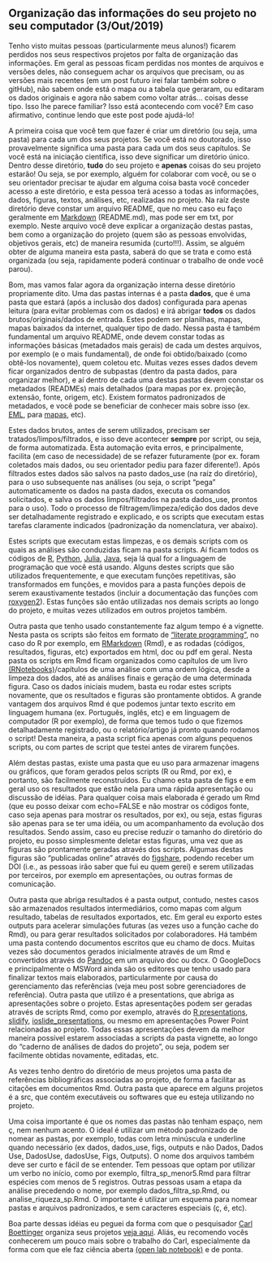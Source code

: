 ## Organização das informações do seu projeto no seu computador (3/Out/2019)

 

Tenho visto muitas pessoas (particularmente meus alunos!) ficarem perdidos nos seus respectivos projetos por falta de organização das informações. Em geral as pessoas ficam perdidas nos montes de arquivos e versões deles, não conseguem achar os arquivos que precisam, ou as versões mais recentes (em um post futuro irei falar também sobre o gitHub), não sabem onde está o mapa ou a tabela que geraram, ou editaram os dados originais e agora não sabem como voltar atrás… coisas desse tipo. Isso lhe parece familiar? Isso está acontecendo com você? Em caso afirmativo, continue lendo que este post pode ajudá-lo!

 

A primeira coisa que você tem que fazer é criar um diretório (ou seja, uma pasta) para cada um dos seus projetos. Se você está no doutorado, isso provavelmente significa uma pasta para cada um dos seus capítulos. Se você está na iniciação científica, isso deve significar um diretório único. Dentro desse diretório, **tudo** do seu projeto e **apenas** coisas do seu projeto estarão! Ou seja, se por exemplo, alguém for colaborar com você, ou se o seu orientador precisar te ajudar em alguma coisa basta você conceder acesso a este diretório, e esta pessoa terá acesso a todas as informações, dados, figuras, textos, análises, etc, realizadas no projeto. Na raíz deste diretório deve constar um arquivo README, que no meu caso eu faço geralmente em [Markdown](https://en.wikipedia.org/wiki/Markdown) (README.md), mas pode ser em txt, por exemplo. Neste arquivo você deve explicar a organização destas pastas, bem como a organização do projeto (quem são as pessoas envolvidas, objetivos gerais, etc) de maneira resumida (curto!!!). Assim, se alguém obter de alguma maneira esta pasta, saberá do que se trata e como está organizada (ou seja, rapidamente poderá continuar o trabalho de onde você parou).

 

Bom, mas vamos falar agora da organização interna desse diretório propriamente dito. Uma das pastas internas é a pasta **dados**, que é uma pasta que estará (após a inclusão dos dados) configurada para apenas leitura (para evitar problemas com os dados) e irá abrigar **todos** os dados brutos/originais/dados de entrada. Estes podem ser planilhas, mapas, mapas baixados da internet, qualquer tipo de dado. Nessa pasta é também fundamental um arquivo README, onde devem constar todas as informações básicas (metadados mais gerais) de cada um destes arquivos, por exemplo (e o mais fundamental), de onde foi obtido/baixado (como obtê-los novamente), quem coletou etc. Muitas vezes esses dados devem ficar organizados dentro de subpastas (dentro da pasta dados, para organizar melhor), e aí dentro de cada uma destas pastas devem constar os metadados (READMEs) mais detalhados (para mapas por ex. projeção, extensão, fonte, origem, etc). Existem formatos padronizados de metadados, e você pode se beneficiar de conhecer mais sobre isso (ex. [EML](https://en.wikipedia.org/wiki/Ecological_Metadata_Language), para [mapas](https://gisgeography.com/gis-metadata/), etc).

 

Estes dados brutos, antes de serem utilizados, precisam ser tratados/limpos/filtrados, e isso deve acontecer **sempre** por script, ou seja, de forma automatizada. Esta automação evita erros, e principalmente, facilita (em caso de necessidade) de se refazer futuramente (por ex. foram coletados mais dados, ou seu orientador pediu para fazer diferente!). Após filtrados estes dados são salvos na pasto dados_use (na raíz do diretório), para o uso subsequente nas análises (ou seja, o script “pega” automaticamente os dados na pasta dados, executa os comandos solicitados, e salva os dados limpos/filtrados na pasta dados_use, prontos para o uso). Todo o processo de filtragem/limpeza/edição dos dados deve ser detalhadamente registrado e explicado, e os scripts que executam estas tarefas claramente indicados (padronização da nomenclatura, ver abaixo). 

 

Estes scripts que executam estas limpezas, e os demais scripts com os quais as análises são conduzidas ficam na pasta scripts. Aí ficam todos os códigos de [R](https://www.r-project.org/), [Python](https://www.python.org/), [Julia](https://julialang.org/), [Java](https://www.java.com/), seja lá qual for a linguagem de programação que você está usando. Alguns destes scripts que são utilizados frequentemente, e que executam funções repetitivas, são transformados em funções, e movidos para a pasta funções depois de serem exaustivamente testados (incluir a documentação das funções com [roxygen2](https://kbroman.org/pkg_primer/pages/docs.html)). Estas funções são então utilizadas nos demais scripts ao longo do projeto, e muitas vezes utilizados em outros projetos também. 

 

Outra pasta que tenho usado constantemente faz algum tempo é a vignette. Nesta pasta os scripts são feitos em formato de [“literate programming”](https://en.wikipedia.org/wiki/Literate_programming), no caso do R por exemplo, em [RMarkdown](https://rmarkdown.rstudio.com/) (Rmd), e as rodadas (códigos, resultados, figuras, etc) exportados em html, doc ou pdf em geral. Nesta pasta os scripts em Rmd ficam organizados como capítulos de um livro [(RNotebooks)](https://bookdown.org/yihui/rmarkdown/notebook.html)/capítulos de uma análise com uma ordem lógica, desde a limpeza dos dados, até as análises finais e geração de uma determinada figura. Caso os dados iniciais mudem, basta eu rodar estes scripts novamente, que os resultados e figuras são prontamente obtidos. A grande vantagem dos arquivos Rmd é que podemos juntar texto escrito em linguagem humana (ex. Português, inglês, etc) e em linguagem de computador (R por exemplo), de forma que temos tudo o que fizemos detalhadamente registrado, ou o relatório/artigo já pronto quando rodamos o script! Desta maneira, a pasta script fica apenas com alguns pequenos scripts, ou com partes de script que testei antes de virarem funções.

 

Além destas pastas, existe uma pasta que eu uso para armazenar imagens ou gráficos, que foram gerados pelos scripts (R ou Rmd, por ex), e portanto, são facilmente reconstruídos. Eu chamo esta pasta de figs e em geral uso os resultados que estão nela para uma rápida apresentação ou discussão de idéias. Para qualquer coisa mais elaborada é gerado um Rmd (que eu posso deixar com echo=FALSE e não mostrar os códigos fonte, caso seja apenas para mostrar os resultados, por ex), ou seja, estas figuras são apenas para se ter uma idéia, ou um acompanhamento da evolução dos resultados. Sendo assim, caso eu precise reduzir o tamanho do diretório do projeto, eu posso simplesmente deletar estas figuras, uma vez que as figuras são prontamente geradas através dos scripts. Algumas destas figuras são “publicadas online” através do [figshare](https://figshare.com/), podendo receber um DOI (i.e., as pessoas irão saber que fui eu quem gerei) e serem utilizadas por terceiros, por exemplo em apresentações, ou outras formas de comunicação.

 

Outra pasta que abriga resultados é a pasta output, contudo, nestes casos são armazenados resultados intermediários, como mapas com algum resultado, tabelas de resultados exportados, etc. Em geral eu exporto estes outputs para acelerar simulações futuras (as vezes uso a função cache do Rmd), ou para gerar resultados solicitados por colaboradores. Há também uma pasta contendo documentos escritos que eu chamo de docs. Muitas vezes são documentos gerados inicialmente através de um Rmd e convertidos através do [Pandoc](https://pandoc.org/) em um arquivo doc ou docx. O GoogleDocs e principalmente o MSWord ainda são os editores que tenho usado para finalizar textos mais elaborados, particularmente por causa do gerenciamento das referências (veja meu post sobre gerenciadores de referência). Outra pasta que utilizo é a presentations, que abriga as apresentações sobre o projeto. Estas apresentações podem ser geradas através de scripts Rmd, como por exemplo, através do [R presentations](https://support.rstudio.com/hc/en-us/articles/200486468-Authoring-R-Presentations), [slidify](https://support.rstudio.com/hc/en-us/articles/200486468-Authoring-R-Presentations), [ioslide_presentations](https://bookdown.org/yihui/rmarkdown/ioslides-presentation.html), ou mesmo em apresentações Power Point relacionadas ao projeto. Todas essas apresentações devem da melhor maneira possível estarem associadas a scripts da pasta vignette, ao longo do “caderno de análises de dados do projeto”, ou seja, podem ser facilmente obtidas novamente, editadas, etc. 

 

As vezes tenho dentro do diretório de meus projetos uma pasta de referências bibliográficas associadas ao projeto, de forma a facilitar as citações em documentos Rmd. Outra pasta que aparece em alguns projetos é a src, que contém executáveis ou softwares que eu esteja utilizando no projeto. 

 

Uma coisa importante é que os nomes das pastas não tenham espaço, nem ç, nem nenhum acento. O ideal é utilizar um método padronizado de nomear as pastas, por exemplo, todas com letra minúscula e underline quando necessário (ex dados, dados_use, figs, outputs e não Dados, Dados Use, DadosUse, dadosUse, Figs, Outputs). O nome dos arquivos também deve ser curto e fácil de se entender. Tem pessoas que optam por utilizar um verbo no início, como por exemplo, filtra_sp_menor5.Rmd para filtrar espécies com menos de 5 registros. Outras pessoas usam a etapa da análise precedendo o nome, por exemplo dados_filtra_sp.Rmd, ou analise_riqueza_sp.Rmd. O importante é utilizar um esquema para nomear pastas e arquivos padronizados, e sem caracteres especiais (ç, é, etc). 

   

Boa parte dessas idéias eu peguei da forma com que o pesquisador [Carl Boettinger](https://www.carlboettiger.info/index.html) organiza seus projetos [veja aqui](https://www.carlboettiger.info/2012/05/06/research-workflow.html). Aliás, eu recomendo vocês conhecerem um pouco mais sobre o trabalho do Carl, especialmente da forma com que ele faz ciência aberta [(open lab notebook)](https://www.carlboettiger.info/lab-notebook) e de ponta.